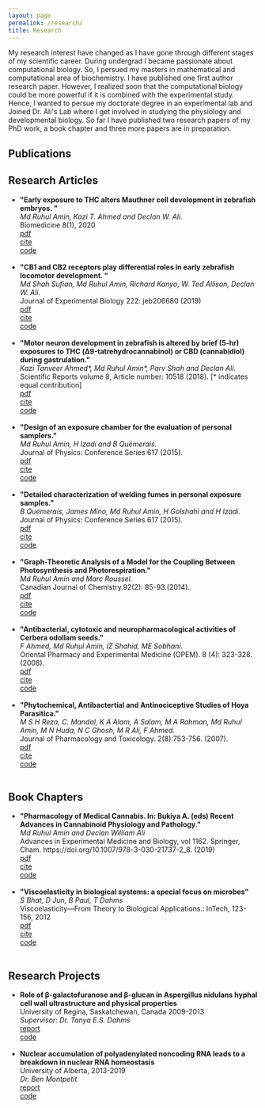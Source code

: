 ```yaml
---
layout: page
permalink: /research/
title: Research
---
```


My research interest have changed as I have gone through different stages of my scientific career. During undergrad I became passionate about computational biology. So, I persued my masters in mathematical and computational area of biochemistry. I have published one first author research paper. However, I realized soon that the computational biology could be more powerful if it is combined with the experimental study. Hence, I wanted to persue my doctorate degree in an experimental lab and Joined Dr. Ali's Lab where I get involved in studying the physiology and developmental biology. So far I have published two research papers of my PhD work, a book chapter and three more papers are in preparation.

<h2>Publications</h2>
<h2>Research Articles</h2>
<ul>
	<li>
		<b>"Early exposure to THC alters Mauthner cell development in zebrafish embryos. "</b><br>
		<i>Md Ruhul Amin, Kazi T. Ahmed and Declan W. Ali.</i><br>
		Biomedicine 8(1), 2020<br>
		<a href="paper2.pdf"><div class="color-button">pdf</div></a><a href=""><div class="color-button">cite</div></a><a href=""><div class="color-button">code</div></a>
	</li><br>
	<li>
		<b>"CB1 and CB2 receptors play differential roles in early zebrafish locomotor development. "</b><br>
		<i>Md Shah Sufian, Md Ruhul Amin, Richard Kanyo, W. Ted Allison, Declan W. Ali.</i><br>
		Journal of Experimental Biology 222: jeb206680 (2019)<br>
		<a href="Paper1.pdf"><div class="color-button">pdf</div></a><a href=""><div class="color-button">cite</div></a><a href=""><div class="color-button">code</div></a>
	</li><br>
	<li>
		<b>"Motor neuron development in zebrafish is altered by brief (5-hr) exposures to THC (Δ9-tatrehydrocannabinol) or CBD (cannabidiol) during gastrulation."</b><br>
		<i>Kazi Tanveer Ahmed*, Md Ruhul Amin*, Parv Shah and Declan Ali.</i><br>
		Scientific Reports volume 8, Article number: 10518 (2018). [* indicates equal contribution]<br>
		<a href="Paper5.pdf"><div class="color-button">pdf</div></a><a href=""><div class="color-button">cite</div></a><a href=""><div class="color-button">code</div></a>
	</li><br>
	<li>
		<b>"Design of an exposure chamber for the evaluation of personal samplers."</b><br>
		<i>Md Ruhul Amin, H Izadi and B Quémerais.</i><br>
		Journal of Physics: Conference Series 617 (2015).<br>
		<a href="Paper3"><div class="color-button">pdf</div></a><a href=""><div class="color-button">cite</div></a><a href=""><div class="color-button">code</div></a>
	</li><br>
	<li>
		<b>"Detailed characterization of welding fumes in personal exposure samples."</b><br>
		<i>B Quémerais, James Mino, Md Ruhul Amin, H Golshahi and H Izadi.</i><br>
		Journal of Physics: Conference Series 617 (2015).<br>
		<a href="Paper6"><div class="color-button">pdf</div></a><a href=""><div class="color-button">cite</div></a><a href=""><div class="color-button">code</div></a>
	</li><br>
	<li>
		<b>"Graph-Theoretic Analysis of a Model for the Coupling Between Photosynthesis and Photorespiration."</b><br>
		<i>Md Ruhul Amin and Marc Roussel.</i><br>
		Canadian Journal of Chemistry.92(2): 85-93.(2014).<br>
		<a href="Paper7"><div class="color-button">pdf</div></a><a href=""><div class="color-button">cite</div></a><a href=""><div class="color-button">code</div></a>
	</li><br>
	<li>
		<b>"Antibacterial, cytotoxic and neuropharmacological activities of Cerbera odollam seeds."</b><br>
		<i>F Ahmed, Md Ruhul Amin, IZ Shahid, ME Sobhani.</i><br>
		Oriental Pharmacy and Experimental Medicine (OPEM). 8 (4): 323-328.(2008).<br>
		<a href="Paper8"><div class="color-button">pdf</div></a><a href=""><div class="color-button">cite</div></a><a href=""><div class="color-button">code</div></a>
	</li><br>
	<li>
		<b>"Phytochemical, Antibactertial and Antinociceptive Studies of Hoya Parasitica."</b><br>
		<i>M S H Reza, C. Mandal, K A Alam, A Salam, M A Rahman, Md Ruhul Amin, M N Huda, N C Ghosh, M R Ali, F Ahmed.</i><br>
		Journal of Pharmacology and Toxicology. 2(8):753-756. (2007).<br>
		<a href="Paper3"><div class="color-button">pdf</div></a><a href=""><div class="color-button">cite</div></a><a href=""><div class="color-button">code</div></a>
	</li><br>
</ul>

<h2>Book Chapters</h2>
<ul>
	<li>
		<b>"Pharmacology of Medical Cannabis. In: Bukiya A. (eds) Recent Advances in Cannabinoid Physiology and Pathology."</b><br>
		<i>Md Ruhul Amin and Declan William Ali</i><br>
		Advances in Experimental Medicine and Biology, vol 1162. Springer, Cham. https://doi.org/10.1007/978-3-030-21737-2_8. (2019)<br>
		<a href=""><div class="color-button">pdf</div></a><a href=""><div class="color-button">cite</div></a><a href=""><div class="color-button">code</div></a>
	</li><br>
	<li>
		<b>"Viscoelasticity in biological systems: a special focus on microbes"</b><br>
		<i>S Bhat, D Jun, B Paul, T Dahms</i><br>
		Viscoelasticity—From Theory to Biological Applications.: InTech, 123-156, 2012<br>
		<a href=""><div class="color-button">pdf</div></a><a href=""><div class="color-button">cite</div></a><a href=""><div class="color-button">code</div></a>
	</li><br>
</ul>

<h2>Research Projects</h2>
<ul>
	<li>
		<b>Role of β-galactofuranose and β-glucan in Aspergillus nidulans hyphal cell wall ultrastructure and physical properties</b><br>
		University of Regina, Saskatchewan, Canada 2009-2013<br>
		<i>Supervisor: Dr. Tanya E.S. Dahms</i><br>
		<a href="https://ourspace.uregina.ca/handle/10294/3747"><div class="color-button">report</div></a><a href=""><div class="color-button">code</div></a>
	</li><br>
	<li>
		<b>Nuclear accumulation of polyadenylated noncoding RNA leads to a breakdown in nuclear
RNA homeostasis</b><br>
		University of Alberta, 2013-2019<br>
		<i>Dr. Ben Montpetit</i><br>
		<a href=""><div class="color-button">report</div></a><a href=""><div class="color-button">code</div></a>
	</li><br>
</ul>
